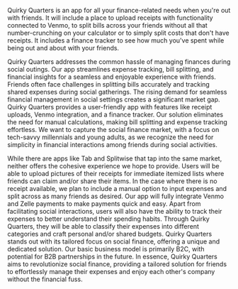 Quirky Quarters is an app for all your finance-related needs when you're out with friends. It will include a place to upload receipts with functionality connected to Venmo, to split bills across your friends without all that number-crunching on your calculator or to simply split costs that don't have receipts. It includes a finance tracker to see how much you've spent while being out and about with your friends.

Quirky Quarters addresses the common hassle of managing finances during social outings. Our app streamlines expense tracking, bill splitting, and financial insights for a seamless and enjoyable experience with friends.
Friends often face challenges in splitting bills accurately and tracking shared expenses during social gatherings. The rising demand for seamless financial management in social settings creates a significant market gap. Quirky Quarters provides a user-friendly app with features like receipt uploads, Venmo integration, and a finance tracker. Our solution eliminates the need for manual calculations, making bill splitting and expense tracking effortless. We want to capture the social finance market, with a focus on tech-savvy millennials and young adults, as we recognize the need for simplicity in financial interactions among friends during social activities.

While there are apps like Tab and Splitwise that tap into the same market, neither offers the cohesive experience we hope to provide. Users will be able to upload pictures of their receipts for immediate itemized lists where friends can claim and/or share their items. In the case where there is no receipt available, we plan to include a manual option to input expenses and split across as many friends as desired. Our app will fully integrate Venmo and Zelle payments to make payments quick and easy. Apart from facilitating social interactions, users will also have the ability to track their expenses to better understand their spending habits. Through Quirky Quarters, they will be able to classify their expenses into different categories and craft personal and/or shared budgets.
Quirky Quarters stands out with its tailored focus on social finance, offering a unique and dedicated solution. Our basic business model is primarily B2C, with potential for B2B partnerships in the future. In essence, Quirky Quarters aims to revolutionize social finance, providing a tailored solution for friends to effortlessly manage their expenses and enjoy each other's company without the financial fuss.
